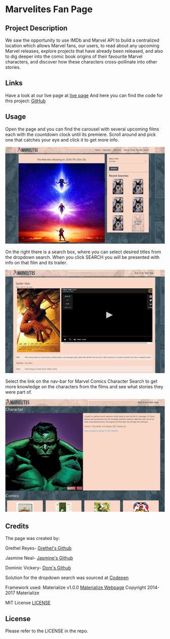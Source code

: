 # Marvelites Fan Page

## Project Description

We saw the opportunity to use IMDb and Marvel API to build a centralized location which allows Marvel fans, our users, to read about any upcoming Marvel releases, explore projects that have already been released, and also to dig deeper into the comic book origins of their favourite Marvel characters, and discover how these characters cross-pollinate into other stories.

## Links

Have a look at our live page at [live page](https://voi-jankowski.github.io/marvel/) And here you can find the code for this project: [GitHub](https://github.com/voi-jankowski/marvel)

## Usage

Open the page and you can find the carousel with several upcoming films each with the countdown clock until its premiere. Scroll around and pick one that catches your eye and click it to get more info.

![Opening of the page.](./assets/images/README-1.png)

On the right there is a search box, where you can select desired titles from the dropdown search. When you click SEARCH you will be presented with info on that film and its trailer.

![Search results.](./assets/images/README-2.png)

Select the link on the nav-bar for Marvel Comics Character Search to get more knowledge on the characters from the films and see what stories they were part of.

![Character search results.](./assets/images/README-3.png)

## Credits

The page was created by:

Grethel Reyes- [Grethel's Github](https://github.com/Garethus)

Jasmine Neal- [Jasmine's Github](https://github.com/Jvn101)

Dominic Vickery- [Dom's Github](https://github.com/DominicVN)

Solution for the dropdown search was sourced at [Codepen](https://codepen.io/yassinevic/pen/eXjqjb)

Framework used: Materialize v1.0.0 [Materialize Webpage](http://materializecss.com) Copyright 2014-2017 Materialize

MIT License [LICENSE](https://raw.githubusercontent.com/Dogfalo/materialize/master/LICENSE)

## License

Please refer to the LICENSE in the repo.
